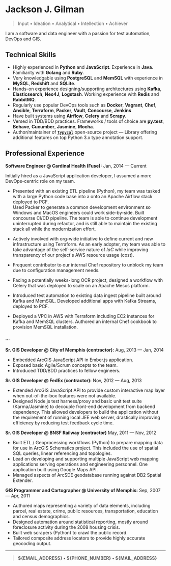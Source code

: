 Jackson J. Gilman
=================

> Input &bull; Ideation &bull; Analytical &bull; Intellection &bull; Achiever

I am a software and data engineer with a passion for test automation, DevOps and GIS. 

Technical Skills
----------------
* Highly experienced in **Python** and **JavaScript**.  Experience in **Java**.  
  Familiarity with **Golang** and **Ruby**.
* Very knowledgable using **PostgreSQL** and **MemSQL** with experience in 
  **MySQL**, **Redshift** and **SQLite**.
* Hands-on experience designing/supporting architectures using **Kafka**, 
  **Elasticsearch**, **Neo4J**, **Logstash**.  Working experience with **Redis** 
  and **RabbitMQ**.
* Regularly use popular DevOps tools such as **Docker**, **Vagrant**, **Chef**, 
  **Ansible**, **Terraform**, **Packer**, **Vault**, **Concourse**, **Jenkins**
* Have built systems using **Airflow**, **Celery** and **Scrapy**.
* Versed in TDD/BDD practices.  Frameworks / tools of choice are **py.test**, 
  **Behave**, **Cucumber**, **Jasmine**, **Mocha**.
* Author/maintainer of 
  **[`typycal`](https://github.com/cardinal-health/typycal)** open-source 
  project &mdash; Library offering additional features on top Python 3.x type 
  annotation support.

Professional Experience
-----------------------

**Software Engineer @ Cardinal Health (Fuse):**  Jan, 2014 &mdash; Current

Initially hired as a JavaScript application developer, I assumed a more 
DevOps-centric role on my team.

* Presented with an existing ETL pipeline (Python), my team was tasked with a 
large Python code base into a onto an Apache Airflow stack deployed to PCF.  
Used Packer to generate a common development environment so Windows and MacOS 
engineers could work side-by-side.  Built concourse CI/CD pipeline.  The team 
is able to continue development uninterrupted during refactor, and is still 
able to maintain the existing stack all while the modernization effort.

* Actively involved with org-wide initiative to define current and new 
infrastructure using Terraform.  As an early adopter, my team was able to take 
advantage of the self-service nature of *IaC* while improving transparency of 
our project's AWS resource usage (cost).

* Frequent contributor to our internal Chef repository to unblock my team due to 
configuration management needs.

* Facing a potentially weeks-long OCR project, designed a workflow with Celery 
that was deployed to scale on an Apache Mesos platform.

* Introduced test automation to existing data ingest pipeline built around Kafka 
and MemSQL.  Developed additional apps with Kafka Streams, deployed to PCF.

* Deployed a VPC in AWS with Terraform including EC2 instances for Kafka and 
MemSQL clusters.  Authored an internal Chef cookbook to provision MemSQL 
installation. 

<!-- empty header here to force a page break for pdf output -->

#### ...

**Sr. GIS Developer @ City of Memphis (contractor):**  Aug, 2013 &mdash; Jan, 2014

* Embedded ArcGIS JavaScript API in Ember.js application.
* Exposed basic Agile/Scrum concepts to the team.
* Introduced TDD/BDD practices to fellow engineers.

**Sr. GIS Developer @ FedEx (contractor):**  Nov, 2012 &mdash; Aug, 2013

* Extended ArcGIS JavaScript API to provide custom interactive map layer when 
  out-of-the-box features were not available. 
* Designed Node.js test harness/proxy and basic unit test suite (Karma/Jasmine) 
  to decouple front-end development from backend dependency.  This allowed 
  developers to build the application without the requirement of running local 
  JEE web server, drastically improving efficiency by reducing test feedback 
  cycle time.
  

**Sr. GIS Developer @ BNSF Railway (contractor)**  May, 2011 &mdash; Nov, 2012

* Built ETL / Geoprocessing workflows (Python) to prepare mapping data for use 
in ArcGIS Schematics project.  This included the use of spatial SQL queries, 
linear referencing and topologies.
* Lead on developing and supporting multiple JavaScript web mapping applications 
serving operations and engineering personnel.  One application built using 
Google Maps API.
* Managed aspects of ArcSDE geodatabase running against DB2 Spatial Extender.

**GIS Programmer and Cartographer @ University of Memphis:**  Sep, 2007 &mdash; Apr, 2011

* Authored maps representing a variety of data elements, including parcel, 
real estate, crime, public resources, transportation, education and census 
demographics. 
* Designed automation around statistical reporting, mostly around foreclosure 
activity during the 2008 housing crisis. 
* Built web scrapers (Python) to crawl the public record.
* Tailored composite address locators to provide highly accurate geocoding 
  output.

----

<!-- environment variable substitution here to protect my personal info -->

> **${EMAIL_ADDRESS} &bull; ${PHONE_NUMBER} &bull; ${MAIL_ADDRESS}**
